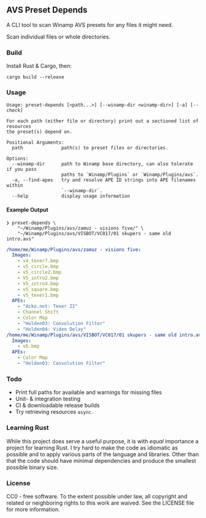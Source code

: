 ## AVS Preset Depends

A CLI tool to scan Winamp AVS presets for any files it might need.

Scan individual files or whole directories.


### Build

Install Rust & Cargo, then:

```shell
cargo build --release
```


### Usage

```
Usage: preset-depends [<path...>] [--winamp-dir <winamp-dir>] [-a] [--check]

For each path (either file or directory) print out a sectioned list of resources
the preset(s) depend on.

Positional Arguments:
  path              path(s) to preset files or directories.

Options:
  --winamp-dir      path to Winamp base directory, can also tolerate if you pass
                    paths to `Winamp/Plugins` or `Winamp/Plugins/avs`.
  -a, --find-apes   try and resolve APE ID strings into APE filenames within
                    `--winamp-dir`.
  --help            display usage information
```


#### Example Output

```shell
❯ preset-depends \
    "~/Winamp/Plugins/avs/zamuz - visions five/" \
    "~/Winamp/Plugins/avs/VISBOT/VC017/01 skupers - same old intro.avs"
```
```yaml
/home/me/Winamp/Plugins/avs/zamuz - visions five:
  Images:
    - v4_texer7.bmp
    - v5_circle.bmp
    - v5_circle2.bmp
    - V5_intro2.bmp
    - V5_intro4.bmp
    - v5_square.bmp
    - v5_texer1.bmp
  APEs:
    - "Acko.net: Texer II"
    - Channel Shift
    - Color Map
    - "Holden03: Convolution Filter"
    - "Holden04: Video Delay"
/home/me/Winamp/Plugins/avs/VISBOT/VC017/01 skupers - same old intro.avs:
  Images:
    - vb.bmp
  APEs:
    - Color Map
    - "Holden03: Convolution Filter"
```


### Todo

- Print full paths for available and warnings for missing files
- Unit- & integration testing
- CI & downloadable release builds
- Try retrieving resources `async`.


### Learning Rust

While this project does serve a useful purpose, it is with _equal_ importance a project
for learning Rust. I try hard to make the code as idiomatic as possible and to apply
various parts of the language and libraries. Other than that the code should have
minimal dependencies and produce the smallest possible binary size.


### License

CC0 - free software.
To the extent possible under law, all copyright and related or neighboring
rights to this work are waived. See the LICENSE file for more information.
